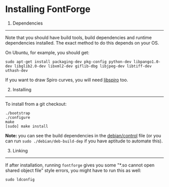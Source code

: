 Installing FontForge
====================

1. Dependencies
---------------

Note that you should have build tools, build dependencies
and runtime dependencies installed. The exact method to do this
depends on your OS.

On Ubuntu, for example, you should get:

```
sudo apt-get install packaging-dev pkg-config python-dev libpango1.0-dev libglib2.0-dev libxml2-dev giflib-dbg libjpeg-dev libtiff-dev uthash-dev
```

If you want to draw Spiro curves, you will need 
[libspiro](https://github.com/fontforge/libspiro) too.

2. Installing
-------------

To install from a git checkout:

```
./bootstrap
./configure
make
[sudo] make install
```

**Note:** you can see the build dependencies in the
[debian/control](https://github.com/fontforge/fontforge/blob/master/debian/control)
file (or you can run `sudo ./debian/deb-build-dep` if you have aptitude to automate
this).

3. Linking
----------

If after installation, running `fontforge` gives you some
"*.so cannot open shared object file" style errors, you
might have to run this as well:

```
sudo ldconfig
```
